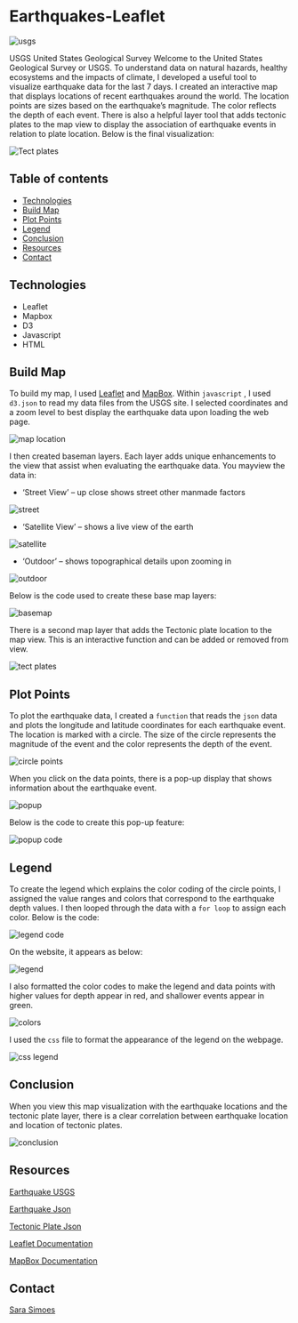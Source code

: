 # Earthquakes-Leaflet

![usgs](Images/1-Logo.png)

USGS United States Geological Survey
Welcome to the United States Geological Survey or USGS. To understand data on natural hazards, healthy ecosystems and the impacts of climate, I developed a useful tool to visualize earthquake data for the last 7 days. I created an interactive map that displays locations of recent earthquakes around the world. The location points are sizes based on the earthquake’s magnitude. The color reflects the depth of each event. There is also a helpful layer tool that adds tectonic plates to the map view to display the association of earthquake events in relation to plate location. Below is the final visualization: 

![Tect plates](Images/tech_plates.PNG)

## Table of contents
* [Technologies](#technologies)
* [Build Map](#build-map)
* [Plot Points](#plot-points)
* [Legend](#legend)
* [Conclusion](#conclusion) 
* [Resources](#resources)
* [Contact](#contact)

## Technologies
* Leaflet 
* Mapbox
* D3
* Javascript
* HTML

## Build Map

To build my map, I used [Leaflet](https://leafletjs.com/) and [MapBox](https://docs.mapbox.com/). Within `javascript` , I used `d3.json` to read my data files from the USGS site. I selected coordinates and a zoom level to best display the earthquake data upon loading the web page. 

![map location](Images/myMap.PNG)

I then created baseman layers. Each layer adds unique enhancements to the view that assist when evaluating the earthquake data. You mayview the data in:

* ‘Street View’ – up close shows street other manmade factors

![street](Images/street.PNG)

* ‘Satellite View’ – shows a live view of the earth

![satellite](Images/satellite.PNG)

* ‘Outdoor’ – shows topographical details upon zooming in

![outdoor](Images/outdoor.PNG)

Below is the code used to create these base map layers:

![basemap](Images/basemaps.PNG)

There is a second map layer that adds the Tectonic plate location to the map view. This is an interactive function and can be added or removed from view. 

![tect plates](Images/tech_plates.PNG)

## Plot Points 

To plot the earthquake data, I created a `function` that reads the `json` data and plots the longitude and latitude coordinates for each earthquake event. The location is marked with a circle. The size of the circle represents the magnitude of the event and the color represents the depth of the event.

![circle points](Images/circle_points.PNG)

When you click on the data points, there is a pop-up display that shows information about the earthquake event. 

![popup](Images/popup.PNG)

Below is the code to create this pop-up feature:

![popup code](Images/popup_code.PNG)

## Legend

To create the legend which explains the color coding of the circle points, I assigned the value ranges and colors that correspond to the earthquake depth values. I then looped through the data with a `for loop` to assign each color. Below is the code: 

![legend code](Images/legend_code.PNG)

On the website, it appears as below: 

![legend](Images/legend.PNG)

I also formatted the color codes to make the legend and data points with higher values for depth appear in red, and shallower events appear in green.

![colors](Images/legend_color.PNG)

I used the `css` file to format the appearance of the legend on the webpage. 

![css legend](Images/css_legend.PNG)

## Conclusion

When you view this map visualization with the earthquake locations and the tectonic plate layer, there is a clear correlation between earthquake location and location of tectonic plates. 

![conclusion](Images/plate_conclusionPNG.PNG) 

## Resources

[Earthquake USGS](https://earthquake.usgs.gov/earthquakes/feed/v1.0/geojson.php)

[Earthquake Json](https://earthquake.usgs.gov/earthquakes/feed/v1.0/summary/all_day.geojson)

[Tectonic Plate Json](https://raw.githubusercontent.com/fraxen/tectonicplates/master/GeoJSON/PB2002_boundaries.json)

[Leaflet Documentation ](https://leafletjs.com/)

[MapBox Documentation ](https://docs.mapbox.com/)

## Contact

[Sara Simoes](https://github.com/Ssimoes48)
